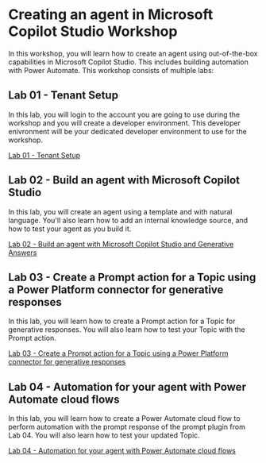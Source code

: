 # Creating an agent in Microsoft Copilot Studio Workshop

In this workshop, you will learn how to create an agent using out-of-the-box capabilities in Microsoft Copilot Studio. This includes building automation with Power Automate. This workshop consists of multiple labs:

## Lab 01 - Tenant Setup

In this lab, you will login to the account you are going to use during the workshop and you will create a developer environment. This developer enivronment will be your dedicated developer environment to use for the workshop.

[Lab 01 - Tenant Setup](./lab-01/README.md)

## Lab 02 - Build an agent with Microsoft Copilot Studio

In this lab, you will create an agent using a template and with natural language. You'll also learn how to add an internal knowledge source, and how to test your agent as you build it.

[Lab 02 - Build an agent with Microsoft Copilot Studio and Generative Answers](./lab-02/README.md)

## Lab 03 - Create a Prompt action for a Topic using a Power Platform connector for generative responses

In this lab, you will learn how to create a Prompt action for a Topic for generative responses. You will also learn how to test your Topic with the Prompt action.

[Lab 03 - Create a Prompt action for a Topic using a Power Platform connector for generative responses](./lab-03/README.md)

## Lab 04 - Automation for your agent with Power Automate cloud flows

In this lab, you will learn how to create a Power Automate cloud flow to perform automation with the prompt response of the prompt plugin from Lab 04. You will also learn how to test your updated Topic.

[Lab 04 - Automation for your agent with Power Automate cloud flows](./lab-04/README.md)
